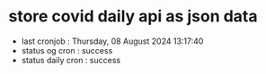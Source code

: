# store covid daily api as json data

- last cronjob : Thursday, 08 August 2024 13:17:40
- status og cron : success
- status daily cron : success
      
      
